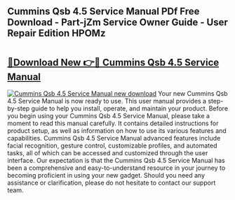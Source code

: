 ## Cummins Qsb 4.5 Service Manual PDf Free Download - Part-jZm Service Owner Guide - User Repair Edition HPOMz

# <h2><a href="http://bc24744.oget.top/?id=Cummins+Qsb+4.5+Service+Manual">🔗Download New 👉🔴 Cummins Qsb 4.5 Service Manual</a></h2>

[![Cummins Qsb 4.5 Service Manual new download](https://i.imgur.com/5g1atiW.png)](http://bc24744.oget.top/?id=Cummins+Qsb+4.5+Service+Manual)
Your new Cummins Qsb 4.5 Service Manual is now ready to use. This user manual provides a step-by-step guide to help you install, operate, and maintain your product. Before you begin using your Cummins Qsb 4.5 Service Manual, please take a moment to read this manual carefully. It contains detailed instructions for product setup, as well as information on how to use its various features and capabilities. Cummins Qsb 4.5 Service Manual advanced features include facial recognition, gesture control, customizable profiles, and automated tasks, all of which can be accessed and customized through the user interface. Our expectation is that the Cummins Qsb 4.5 Service Manual has been a comprehensive and easy-to-understand resource in your journey to becoming proficient in using your new gadget. Should you need any assistance or clarification, please do not hesitate to contact our support team.
